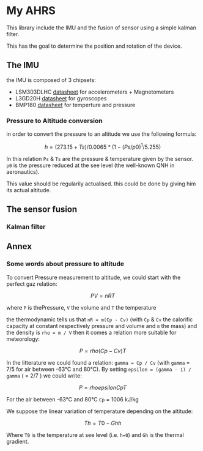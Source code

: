 # My AHRS

This library include the IMU and the fusion of sensor using a simple kalman filter.

This has the goal to determine the position and rotation of the device.

## The IMU

the IMU is composed of 3 chipsets:
 * LSM303DLHC [datasheet](https://cdn-shop.adafruit.com/datasheets/LSM303DLHC.PDF) for accelerometers + Magnetometers
 * L3GD20H [datasheet](https://cdn-shop.adafruit.com/datasheets/L3GD20.pdf) for gyroscopes
 * BMP180 [datasheet](https://cdn-shop.adafruit.com/datasheets/BST-BMP180-DS000-09.pdf) for temperture and pressure

### Pressure to Altitude conversion

in order to convert the pressure to an altitude we use the following formula:

```math
h = (273.15 + Ts)/0.0065 * ( 1 - (Ps / p0) ^ 1/5.255  )
```
In this relation `Ps` & `Ts` are the pressure & temperature given by the sensor. `p0` is the 
pressure reduced at the see level (the well-known QNH in aeronautics).

This value should be regularily actualised. this could be done by giving him its actual 
altitude.


## The sensor fusion

### Kalman filter




## Annex
 
### Some words about pressure to altitude

To convert Pressure measurement to altitude, we could start with the perfect gaz relation:

```math
PV=nRT
```

where `P` is thePressure, `V` the volume and `T` the temperature

the thermodynamic tells us that `nR = m(Cp - Cv)` (with `Cp` & `Cv` the calorific capacity at constant respectively 
pressure and volume and `m` the mass) and the density is `rho = m / V` then it comes a relation more suitable for meteorology:

```math
P = rho ( Cp - Cv ) T
```

In the litterature we could found a relation: `gamma = Cp / Cv` (with `gamma` = 7/5 for air between 
-63°C and 80°C). By setting `epsilon = (gamma - 1) / gamma` ( = 2/7 ) we could write:

```math
P = rho epsilon Cp T
```

For the air between -63°C and 80°C `Cp` = 1006 kJ/kg

We suppose the linear variation of temperature depending on the altitude:

```math
Th = T0 - Gh h
```
Where `T0` is the temperature at see level (i.e. `h=0`) and `Gh` is the thermal gradient.

